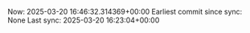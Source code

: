 Now: 2025-03-20 16:46:32.314369+00:00 Earliest commit since sync: None Last sync: 2025-03-20 16:23:04+00:00
